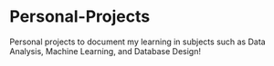 # Personal-Projects
Personal projects to document my learning in subjects such as Data Analysis, Machine Learning, and Database Design!
